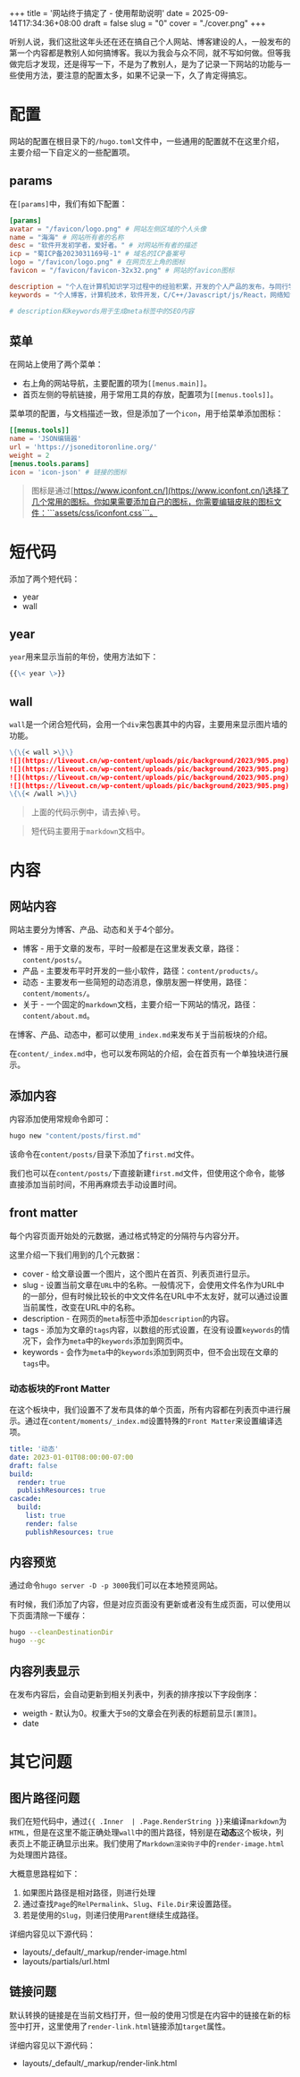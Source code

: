 +++
title = '网站终于搞定了 - 使用帮助说明'
date = 2025-09-14T17:34:36+08:00
draft = false
slug = "0"
cover = "./cover.png"
+++

听别人说，我们这批这年头还在还在搞自己个人网站、博客建设的人，一般发布的第一个内容都是教别人如何搞博客。我以为我会与众不同，就不写如何做。但等我做完后才发现，还是得写一下，不是为了教别人，是为了记录一下网站的功能与一些使用方法，要注意的配置太多，如果不记录一下，久了肯定得搞忘。

<!--more-->
# 配置

网站的配置在根目录下的```/hugo.toml```文件中，一些通用的配置就不在这里介绍，主要介绍一下自定义的一些配置项。

## params

在```[params]```中，我们有如下配置：

```toml
[params]
avatar = "/favicon/logo.png" # 网站左侧区域的个人头像
name = "海海" # 网站所有者的名称
desc = "软件开发初学者，爱好者。" # 对网站所有者的描述
icp = "蜀ICP备2023031169号-1" # 域名的ICP备案号
logo = "/favicon/logo.png" # 在网页左上角的图标
favicon = "/favicon/favicon-32x32.png" # 网站的favicon图标

description = "个人在计算机知识学习过程中的经验积累，开发的个人产品的发布，与同行学习交流。"
keywords = "个人博客，计算机技术，软件开发，C/C++/Javascript/js/React，网络知识，逆向，千牛，微信"

# description和keywords用于生成meta标签中的SEO内容

```

## 菜单

在网站上使用了两个菜单：

* 右上角的网站导航，主要配置的项为```[[menus.main]]```。
* 首页左侧的导航链接，用于常用工具的存放，配置项为```[[menus.tools]]```。

菜单项的配置，与文档描述一致，但是添加了一个```icon```，用于给菜单添加图标：

```toml
[[menus.tools]]
name = 'JSON编辑器'
url = 'https://jsoneditoronline.org/'
weight = 2
[menus.tools.params]
icon = 'icon-json' # 链接的图标
```

> 图标是通过[https://www.iconfont.cn/](https://www.iconfont.cn/)选择了几个常用的图标。你如果需要添加自己的图标，你需要编辑皮肤的图标文件：```assets/css/iconfont.css```。

# 短代码

添加了两个短代码：

* year
* wall

## year

```year```用来显示当前的年份，使用方法如下：

```markdown
{{\< year \>}}
```

## wall

```wall```是一个闭合短代码，会用一个```div```来包裹其中的内容，主要用来显示图片墙的功能。

```markdown
\{\{< wall >\}\}
![](https://liveout.cn/wp-content/uploads/pic/background/2023/905.png)
![](https://liveout.cn/wp-content/uploads/pic/background/2023/905.png)
![](https://liveout.cn/wp-content/uploads/pic/background/2023/905.png)
![](https://liveout.cn/wp-content/uploads/pic/background/2023/905.png)
\{\{< /wall >\}\}
```
> 上面的代码示例中，请去掉```\```号。

> 短代码主要用于```markdown```文档中。

# 内容

## 网站内容

网站主要分为博客、产品、动态和关于4个部分。

* 博客 - 用于文章的发布，平时一般都是在这里发表文章，路径：```content/posts/```。
* 产品 - 主要发布平时开发的一些小软件，路径：```content/products/```。
* 动态 - 主要发布一些简短的动态消息，像朋友圈一样使用，路径：```content/moments/```。
* 关于 - 一个固定的```markdown```文档，主要介绍一下网站的情况，路径：```content/about.md```。

在博客、产品、动态中，都可以使用```_index.md```来发布关于当前板块的介绍。

在```content/_index.md```中，也可以发布网站的介绍，会在首页有一个单独块进行展示。


## 添加内容

内容添加使用常规命令即可：
```bash
hugo new "content/posts/first.md"
```

该命令在```content/posts/```目录下添加了```first.md```文件。

我们也可以在```content/posts/```下直接新建```first.md```文件，但使用这个命令，能够直接添加当前时间，不用再麻烦去手动设置时间。

## front matter

每个内容页面开始处的元数据，通过格式特定的分隔符与内容分开。

这里介绍一下我们用到的几个元数据：

* cover - 给文章设置一个图片，这个图片在首页、列表页进行显示。
* slug - 设置当前文章在```URL```中的名称。一般情况下，会使用文件名作为URL中的一部分，但有时候比较长的中文文件名在URL中不太友好，就可以通过设置当前属性，改变在URL中的名称。
* description - 在网页的```meta```标签中添加```description```的内容。
* tags - 添加为文章的```tags```内容，以数组的形式设置，在没有设置```keywords```的情况下，会作为```meta```中的```keywords```添加到网页中。
* keywords - 会作为```meta```中的```keywords```添加到网页中，但不会出现在文章的```tags```中。

### 动态板块的Front Matter

在这个板块中，我们设置不了发布具体的单个页面，所有内容都在列表页中进行展示。通过在```content/moments/_index.md```设置特殊的```Front Matter```来设置编译选项。

```yaml
title: '动态'
date: 2023-01-01T08:00:00-07:00
draft: false
build:
  render: true
  publishResources: true
cascade:
  build:
    list: true
    render: false
    publishResources: true

```

## 内容预览

通过命令```hugo server -D -p 3000```我们可以在本地预览网站。

有时候，我们添加了内容，但是对应页面没有更新或者没有生成页面，可以使用以下页面清除一下缓存：
```bash
hugo --cleanDestinationDir
hugo --gc
```

## 内容列表显示

在发布内容后，会自动更新到相关列表中，列表的排序按以下字段倒序：

* weigth - 默认为0。权重大于```50```的文章会在列表的标题前显示```[置顶]```。
* date

# 其它问题

## 图片路径问题

我们在短代码中，通过```{{ .Inner  | .Page.RenderString }}```来编译```markdown```为```HTML```，但是在这里不能正确处理```wall```中的图片路径，特别是在**动态**这个板块，列表页上不能正确显示出来。我们使用了```Markdown渲染钩子```中的```render-image.html```为处理图片路径。

大概意思路程如下：

1. 如果图片路径是相对路径，则进行处理
2. 通过查找```Page```的```RelPermalink```、```Slug```、```File.Dir```来设置路径。
3. 若是使用的```Slug```，则递归使用```Parent```继续生成路径。

详细内容见以下源代码：

* layouts/_default/_markup/render-image.html
* layouts/partials/url.html

## 链接问题

默认转换的链接是在当前文档打开，但一般的使用习惯是在内容中的链接在新的标签中打开，这里使用了```render-link.html```链接添加```target```属性。

详细内容见以下源代码：

* layouts/_default/_markup/render-link.html
